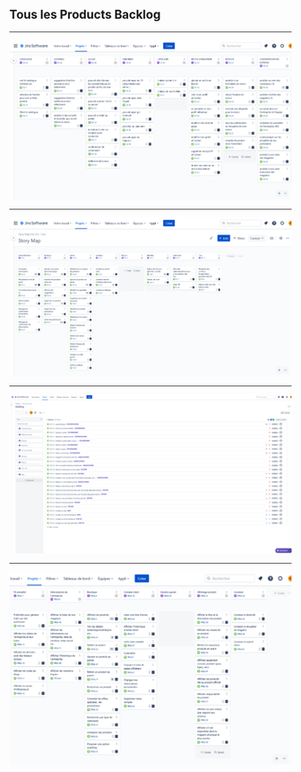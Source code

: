 ## Tous les Products Backlog

---

![1](./pb-w.png)

---

![2](./pb-x.png)

---

![3](./pb-y.png)

---

![4](./pb-z.png)